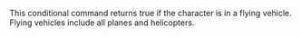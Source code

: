 This conditional command returns true if the character is in a flying vehicle. Flying vehicles include all planes and helicopters.
